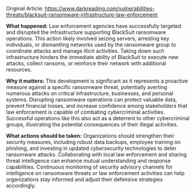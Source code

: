 Original Article: https://www.darkreading.com/vulnerabilities-threats/blacksuit-ransomware-infrastructure-law-enforcement

**What happened:** Law enforcement agencies have successfully targeted and disrupted the infrastructure supporting BlackSuit ransomware operations. This action likely involved seizing servers, arresting key individuals, or dismantling networks used by the ransomware group to coordinate attacks and manage illicit activities. Taking down such infrastructure hinders the immediate ability of BlackSuit to execute new attacks, collect ransoms, or reinforce their network with additional resources.

**Why it matters:** This development is significant as it represents a proactive measure against a specific ransomware threat, potentially averting numerous attacks on critical infrastructure, businesses, and personal systems. Disrupting ransomware operations can protect valuable data, prevent financial losses, and increase confidence among stakeholders that law enforcement is capable of combating cybercriminal activities. Successful operations like this also act as a deterrent to other cybercriminal groups, illustrating the potential consequences of their illegal activities.

**What actions should be taken:** Organizations should strengthen their security measures, including robust data backups, employee training on phishing, and investing in updated cybersecurity technologies to deter ransomware attacks. Collaborating with local law enforcement and sharing threat intelligence can enhance mutual understanding and response capabilities. Continuous monitoring of security advisory channels for intelligence on ransomware threats or law enforcement activities can help organizations stay informed and adjust their defensive strategies accordingly.